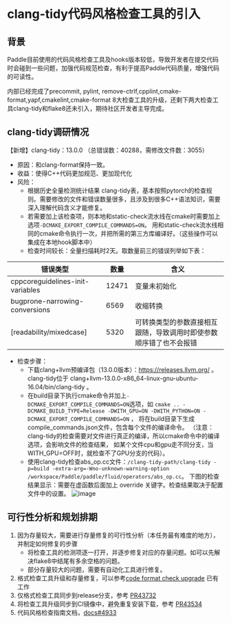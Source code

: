 # clang-tidy代码风格检查工具的引入
## 背景
Paddle目前使用的代码风格检查工具及hooks版本较低，导致开发者在提交代码时会碰到一些问题，加强代码规范检查，有利于提高Paddle代码质量，增强代码的可读性。

内部已经完成了precommit, pylint, remove-ctrlf,cpplint,cmake-format,yapf,cmakelint,cmake-format 8大检查工具的升级，还剩下两大检查工具clang-tidy和flake8还未引入，期待社区开发者主导完成。

## clang-tidy调研情况
【新增】clang-tidy：13.0.0 （总错误数：40288，需修改文件数：3055）
* 原因：和clang-format保持一致。
* 收益：使得C++代码更加规范、更加现代化
* 风险：
  * 根据历史全量检测统计结果 clang-tidy表，基本按照pytorch的检查规则。需要修改的文件和错误数量很多，且涉及到很多C++语法知识，需要深入理解代码含义才能修复。
  * 若需要加上该检查项，则本地和static-check流水线在cmake时需要加上选项`-DCMAKE_EXPORT_COMPILE_COMMANDS=ON`。
    用和static-check流水线相同的cmake命令执行一次，并把所需的第三方库编译好。（这些操作可以集成在本地hook脚本中）
  * 检查时间较长：全量扫描耗时2天。取数量前三的错误列举如下表：

错误类型  | 数量  | 含义
 ----          | ----- | ------  
cppcoreguidelines-init-variables  | 12471 | 变量未初始化
 bugprone-narrowing-conversions   | 6569 | 收缩转换  
[readability/mixedcase]           | 5320 | 可转换类型的参数直接相互跟随，导致调用时即使参数顺序错了也不会报错

* 检查步骤：
   * 下载clang+llvm预编译包（13.0.0版本）：https://releases.llvm.org/ 。
      clang-tidy位于 clang+llvm-13.0.0-x86_64-linux-gnu-ubuntu-16.04/bin/clang-tidy 。
   * 在build目录下执行cmake命令并加上`-DCMAKE_EXPORT_COMPILE_COMMANDS=ON`选项，如
     `cmake .. -DCMAKE_BUILD_TYPE=Release -DWITH_GPU=ON -DWITH_PYTHON=ON -DCMAKE_EXPORT_COMPILE_COMMANDS=ON` ，
      将在build目录下生成compile_commands.json文件，包含每个文件的编译命令。
     （注意：clang-tidy的检查需要对文件进行真正的编译，所以cmake命令中的编译选项，会影响文件的检查结果，
      如某个文件cpu和gpu走不同分支，当WITH_GPU=OFF时，就检查不了GPU分支的代码）。
   * 使用clang-tidy检查abs_op.cc文件：`/clang-tidy-path/clang-tidy -p=build -extra-arg=-Wno-unknown-warning-option /workspace/Paddle/paddle/fluid/operators/abs_op.cc`。
     下图的检查结果显示：需要在虚函数后面加上 override 关键字。检查结果取决于配置文件中的设置。
![image](https://user-images.githubusercontent.com/6836917/185282945-35cc927b-33c6-418f-8b04-5e65a1125b48.png)

## 可行性分析和规划排期
1. 因为存量较大，需要进行存量修复的可行性分析（本任务最有难度的地方），并制定如何修复的步骤
   * 将检查工具的检测项逐一打开，并逐步修复对应的存量问题。如可以先解决flake8中结尾有多余空格的问题。
   * 部分存量较大的问题，需要有自动化工具进行修复。
2. 格式检查工具升级和存量修复，可以参考[code format check upgrade](https://github.com/PaddlePaddle/Paddle/search?q=code%20format%20check%20upgrade&type=commits) 已有工作
3. 仅格式检查工具同步到release分支，参考 [PR43732](http://agroup.baidu.com/paddle-ci/md/article/2https://github.com/PaddlePaddle/Paddle/pull/43732)
4. 将检查工具升级同步到CI镜像中，避免重复安装下载，参考 [PR43534](https://github.com/PaddlePaddle/Paddle/pull/43534)
5. 代码风格检查指南文档，[docs#4933](https://github.com/PaddlePaddle/docs/pull/4933)
